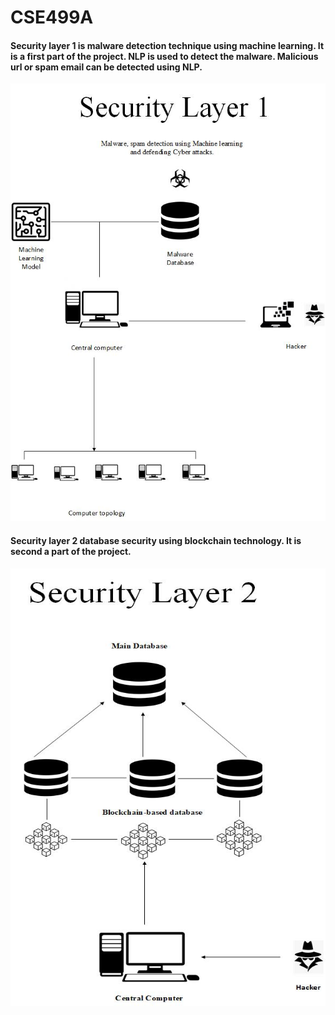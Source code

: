 # CSE499A

#### Security layer 1 is malware detection technique using machine learning. It is a first part of the project. NLP is used to detect the malware. Malicious url or spam email can be detected using NLP.
<img src="image/CSE499_Layer_1.jpg" alt="Alt text" title="Layer_1" width="700" height="700">

#### Security layer 2 database security using blockchain technology. It is second a part of the project.
<img src="image/CSE499_Layer_2.jpg" alt="Alt text" title="Layer_2" width="700" height="700">